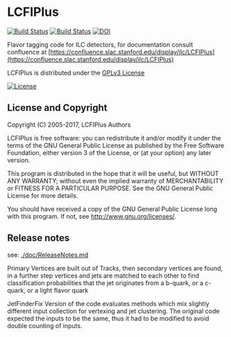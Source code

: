 # LCFIPlus
[![Build Status](https://travis-ci.org/lcfiplus/LCFIPlus.svg?branch=master)](https://travis-ci.org/lcfiplus/LCFIPlus)
[![Build Status](https://scan.coverity.com/projects/14336/badge.svg)](https://scan.coverity.com/projects/lcfiplus-lcfiplus)
[![DOI](https://zenodo.org/badge/DOI/10.5281/zenodo.3909786.svg)](https://doi.org/10.5281/zenodo.3909786)


Flavor tagging code for ILC detectors, for documentation consult confluence at [https://confluence.slac.stanford.edu/display/ilc/LCFIPlus](https://confluence.slac.stanford.edu/display/ilc/LCFIPlus)

LCFIPlus is distributed under the [GPLv3 License](http://www.gnu.org/licenses/gpl-3.0.en.html)

[![License](https://www.gnu.org/graphics/gplv3-127x51.png)](https://www.gnu.org/licenses/gpl-3.0.en.html)

## License and Copyright
Copyright (C) 2005-2017, LCFIPlus Authors

LCFIPlus is free software: you can redistribute it and/or modify it under the terms of the GNU General Public License as published by the Free Software Foundation, either version 3 of the License, or (at your option) any later version.

This program is distributed in the hope that it will be useful, but WITHOUT ANY WARRANTY; without even the implied warranty of MERCHANTABILITY or FITNESS FOR A PARTICULAR PURPOSE.  See the GNU General Public License for more details.

You should have received a copy of the GNU General Public License long with this program.  If not, see <http://www.gnu.org/licenses/>.


## Release notes

see: [./doc/ReleaseNotes.md](./doc/ReleaseNotes.md)

Primary Vertices are built out of Tracks, then secondary vertices are found, in a further step vertices and jets are matched to each other to find classification probabilities that the jet originates from a b-quark, or a c-quark, or a light flavor quark

JetFinderFix Version of the code evaluates methods which mix slightly different input collection for vertexing and jet clustering. The original code expected the inputs to be the same, thus it had to be modified to avoid double counting of inputs.
